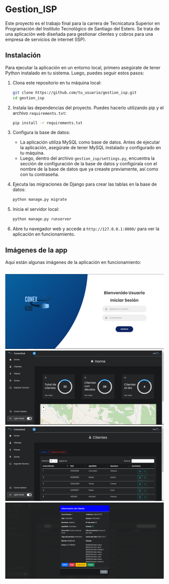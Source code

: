 # Gestion_ISP

Este proyecto es el trabajo final para la carrera de Tecnicatura Superior en Programación del Instituto Tecnológico de Santiago del Estero. Se trata de una aplicación web diseñada para gestionar clientes y cobros para una empresa de servicios de internet (ISP).

## Instalación

Para ejecutar la aplicación en un entorno local, primero asegúrate de tener Python instalado en tu sistema. Luego, puedes seguir estos pasos:

1. Clona este repositorio en tu máquina local:

    ```bash
    git clone https://github.com/tu_usuario/gestion_isp.git
    cd gestion_isp
    ```

2. Instala las dependencias del proyecto. Puedes hacerlo utilizando pip y el archivo `requirements.txt`:

    ```bash
    pip install -r requirements.txt
    ```

3. Configura la base de datos:
   
   - La aplicación utiliza MySQL como base de datos. Antes de ejecutar la aplicación, asegúrate de tener MySQL instalado y configurado en tu máquina.
   - Luego, dentro del archivo `gestion_isp/settings.py`, encuentra la sección de configuración de la base de datos y configúrala con el nombre de la base de datos que ya creaste previamente, así como con tu contraseña.

4. Ejecuta las migraciones de Django para crear las tablas en la base de datos:

    ```bash
    python manage.py migrate
    ```

5. Inicia el servidor local:

    ```bash
    python manage.py runserver
    ```

6. Abre tu navegador web y accede a `http://127.0.0.1:8000/` para ver la aplicación en funcionamiento.

## Imágenes de la app

Aquí están algunas imágenes de la aplicación en funcionamiento:

![Imagen 1](Imagenes/conexgod.png)
![Imagen 2](Imagenes/Home.png)
![Imagen 3](Imagenes/Clientes.png)
![Imagen 4](Imagenes/Clientes-Informacion_cliente.png)
---
